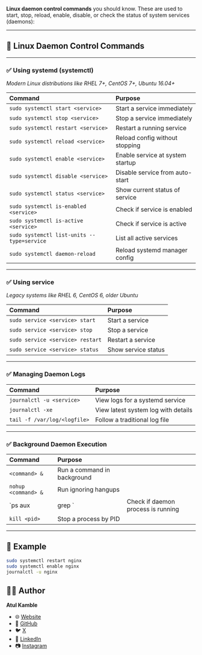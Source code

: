  **Linux daemon control commands** you should know. These are used to start, stop, reload, enable, disable, or check the status of system services (daemons):

---

## 📜 Linux Daemon Control Commands

---

### ✅ Using **systemd (systemctl)**

*Modern Linux distributions like RHEL 7+, CentOS 7+, Ubuntu 16.04+*

| Command                                    | Purpose                          |
| :----------------------------------------- | :------------------------------- |
| `sudo systemctl start <service>`           | Start a service immediately      |
| `sudo systemctl stop <service>`            | Stop a service immediately       |
| `sudo systemctl restart <service>`         | Restart a running service        |
| `sudo systemctl reload <service>`          | Reload config without stopping   |
| `sudo systemctl enable <service>`          | Enable service at system startup |
| `sudo systemctl disable <service>`         | Disable service from auto-start  |
| `sudo systemctl status <service>`          | Show current status of service   |
| `sudo systemctl is-enabled <service>`      | Check if service is enabled      |
| `sudo systemctl is-active <service>`       | Check if service is active       |
| `sudo systemctl list-units --type=service` | List all active services         |
| `sudo systemctl daemon-reload`             | Reload systemd manager config    |

---

### ✅ Using **service**

*Legacy systems like RHEL 6, CentOS 6, older Ubuntu*

| Command                          | Purpose             |
| :------------------------------- | :------------------ |
| `sudo service <service> start`   | Start a service     |
| `sudo service <service> stop`    | Stop a service      |
| `sudo service <service> restart` | Restart a service   |
| `sudo service <service> status`  | Show service status |

---

### ✅ Managing Daemon Logs

| Command                      | Purpose                             |
| :--------------------------- | :---------------------------------- |
| `journalctl -u <service>`    | View logs for a systemd service     |
| `journalctl -xe`             | View latest system log with details |
| `tail -f /var/log/<logfile>` | Follow a traditional log file       |

---

### ✅ Background Daemon Execution

| Command             | Purpose                     |                                    |
| :------------------ | :-------------------------- | ---------------------------------- |
| `<command> &`       | Run a command in background |                                    |
| `nohup <command> &` | Run ignoring hangups        |                                    |
| \`ps aux            | grep <service>\`            | Check if daemon process is running |
| `kill <pid>`        | Stop a process by PID       |                                    |

---

## 📌 Example

```bash
sudo systemctl restart nginx
sudo systemctl enable nginx
journalctl -u nginx
```
## 👨‍💻 Author

**Atul Kamble**

- 🌐 [Website](https://www.atulkamble.in)
- 🐙 [GitHub](https://github.com/atulkamble)
- 🐦 [X](https://x.com/Atul_Kamble)
- 💼 [LinkedIn](https://www.linkedin.com/in/atuljkamble)
- 📷 [Instagram](https://www.instagram.com/atuljkamble)

